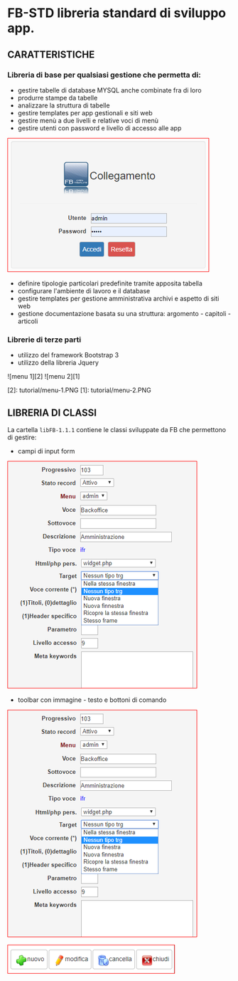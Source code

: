 # FB-STD   libreria standard di sviluppo app.
## CARATTERISTICHE
### Libreria di base per qualsiasi gestione che permetta di:
- gestire tabelle di database MYSQL anche combinate fra di loro
- produrre stampe da tabelle
- analizzare la struttura di tabelle 
- gestire templates per app gestionali e siti web
- gestire menù a due livelli e relative voci di menù
- gestire utenti con password e livello di accesso alle app

![login][3] 

[3]: tutorial/login.PNG

- definire tipologie particolari predefinite tramite apposita tabella
- configurare l'ambiente di lavoro e il database
- gestire templates per gestione amministrativa archivi e aspetto di siti web
- gestione documentazione basata su una struttura: argomento - capitoli - articoli
### Librerie di terze parti
- utilizzo del framework Bootstrap 3
- utilizzo della libreria Jquery

![menu 1][2]                                                        ![menu 2][1] 

[2]: tutorial/menu-1.PNG                                            [1]: tutorial/menu-2.PNG

## LIBRERIA DI CLASSI
La cartella `libFB-1.1.1` contiene le classi sviluppate da FB che permettono di gestire:
- campi di input form

![fields][6] 

[6]: tutorial/fields.PNG

- toolbar con immagine - testo e bottoni di comando

![toolbar 1][6] 

[4]: tutorial/toolbar-1.PNG

![toolbar 2][5] 

[5]: tutorial/toolbar-2.PNG


